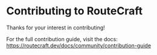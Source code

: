 # Contributing to RouteCraft

Thanks for your interest in contributing!

For the full contribution guide, visit the docs: https://routecraft.dev/docs/community/contribution-guide
